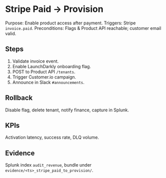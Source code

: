 # Stripe Paid → Provision

Purpose: Enable product access after payment.
Triggers: Stripe `invoice.paid`.
Preconditions: Flags & Product API reachable; customer email valid.

## Steps

1. Validate invoice event.
2. Enable LaunchDarkly onboarding flag.
3. POST to Product API `/tenants`.
4. Trigger Customer.io campaign.
5. Announce in Slack `#announcements`.

## Rollback

Disable flag, delete tenant, notify finance, capture in Splunk.

## KPIs

Activation latency, success rate, DLQ volume.

## Evidence

Splunk index `audit_revenue`, bundle under `evidence/<ts>_stripe_paid_to_provision/`.
